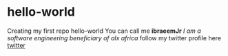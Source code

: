# hello-world
Creating my first repo hello-world
You can call me __ibraeemJr__
_I am a software engineering beneficiary of alx africa_
follow my twitter profile here [twitter](https://twitter.co/ibraeemJr)
